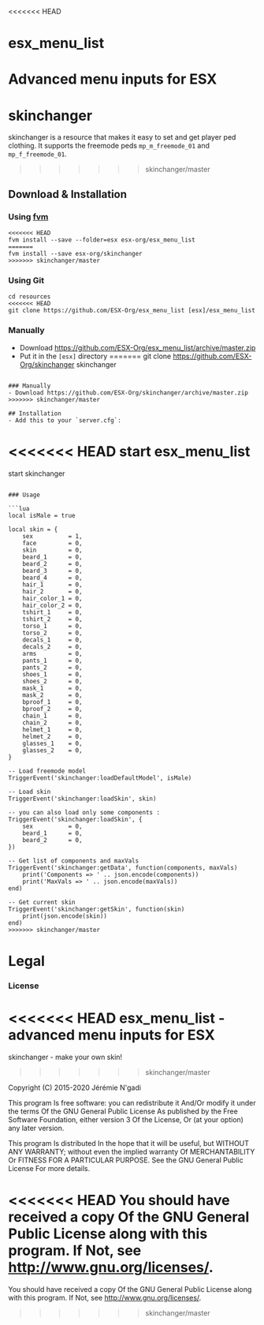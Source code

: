 <<<<<<< HEAD
# esx_menu_list
Advanced menu inputs for ESX
=======
# skinchanger

skinchanger is a resource that makes it easy to set and get player ped clothing. It supports the freemode peds `mp_m_freemode_01` and `mp_f_freemode_01`.
>>>>>>> skinchanger/master

## Download & Installation

### Using [fvm](https://github.com/qlaffont/fvm-installer)
```
<<<<<<< HEAD
fvm install --save --folder=esx esx-org/esx_menu_list
=======
fvm install --save esx-org/skinchanger
>>>>>>> skinchanger/master
```

### Using Git
```
cd resources
<<<<<<< HEAD
git clone https://github.com/ESX-Org/esx_menu_list [esx]/esx_menu_list
```

### Manually
- Download https://github.com/ESX-Org/esx_menu_list/archive/master.zip
- Put it in the `[esx]` directory
=======
git clone https://github.com/ESX-Org/skinchanger skinchanger
```

### Manually
- Download https://github.com/ESX-Org/skinchanger/archive/master.zip
>>>>>>> skinchanger/master

## Installation
- Add this to your `server.cfg`:

```
<<<<<<< HEAD
start esx_menu_list
=======
start skinchanger
```

### Usage

```lua
local isMale = true

local skin = {
	sex          = 1,
	face         = 0,
	skin         = 0,
	beard_1      = 0,
	beard_2      = 0,
	beard_3      = 0,
	beard_4      = 0,
	hair_1       = 0,
	hair_2       = 0,
	hair_color_1 = 0,
	hair_color_2 = 0,
	tshirt_1     = 0,
	tshirt_2     = 0,
	torso_1      = 0,
	torso_2      = 0,
	decals_1     = 0,
	decals_2     = 0,
	arms         = 0,
	pants_1      = 0,
	pants_2      = 0,
	shoes_1      = 0,
	shoes_2      = 0,
	mask_1       = 0,
	mask_2       = 0,
	bproof_1     = 0,
	bproof_2     = 0,
	chain_1      = 0,
	chain_2      = 0,
	helmet_1     = 0,
	helmet_2     = 0,
	glasses_1    = 0,
	glasses_2    = 0,
}

-- Load freemode model
TriggerEvent('skinchanger:loadDefaultModel', isMale)

-- Load skin
TriggerEvent('skinchanger:loadSkin', skin)

-- you can also load only some components :
TriggerEvent('skinchanger:loadSkin', {
	sex          = 0,
	beard_1      = 0,
	beard_2      = 0,
})

-- Get list of components and maxVals
TriggerEvent('skinchanger:getData', function(components, maxVals)
	print('Components => ' .. json.encode(components))
	print('MaxVals => ' .. json.encode(maxVals))
end)

-- Get current skin
TriggerEvent('skinchanger:getSkin', function(skin)
	print(json.encode(skin))
end)
>>>>>>> skinchanger/master
```

# Legal
### License
<<<<<<< HEAD
esx_menu_list - advanced menu inputs for ESX
=======
skinchanger - make your own skin!
>>>>>>> skinchanger/master

Copyright (C) 2015-2020 Jérémie N'gadi

This program Is free software: you can redistribute it And/Or modify it under the terms Of the GNU General Public License As published by the Free Software Foundation, either version 3 Of the License, Or (at your option) any later version.

This program Is distributed In the hope that it will be useful, but WITHOUT ANY WARRANTY; without even the implied warranty Of MERCHANTABILITY Or FITNESS FOR A PARTICULAR PURPOSE. See the GNU General Public License For more details.

<<<<<<< HEAD
You should have received a copy Of the GNU General Public License along with this program. If Not, see http://www.gnu.org/licenses/.
=======
You should have received a copy Of the GNU General Public License along with this program. If Not, see http://www.gnu.org/licenses/.
>>>>>>> skinchanger/master
